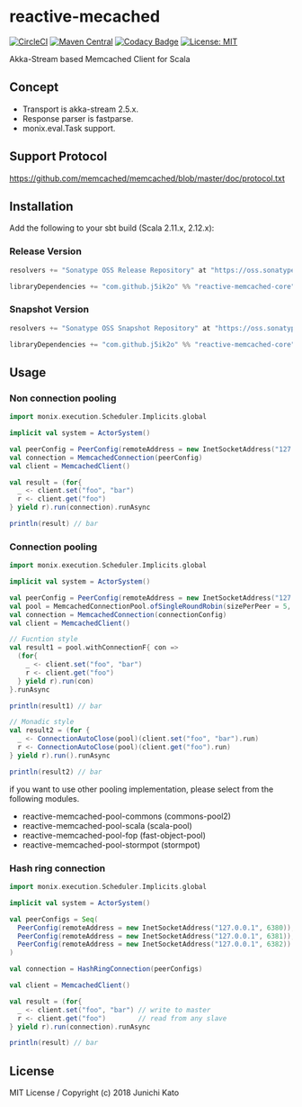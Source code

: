 # reactive-mecached

[![CircleCI](https://circleci.com/gh/j5ik2o/reactive-memcached/tree/master.svg?style=svg)](https://circleci.com/gh/j5ik2o/reactive-memcached/tree/master)
[![Maven Central](https://maven-badges.herokuapp.com/maven-central/com.github.j5ik2o/reactive-redis_2.12/badge.svg)](https://maven-badges.herokuapp.com/maven-central/com.github.j5ik2o/reactive-redis_2.12)
[![Codacy Badge](https://api.codacy.com/project/badge/Grade/0f8d5414b1da449d85299daa9934c899)](https://www.codacy.com/app/j5ik2o/reactive-memached?utm_source=github.com&amp;utm_medium=referral&amp;utm_content=j5ik2o/reactive-memached&amp;utm_campaign=Badge_Grade)
[![License: MIT](http://img.shields.io/badge/license-MIT-orange.svg)](LICENSE)

Akka-Stream based Memcached Client for Scala

## Concept

- Transport is akka-stream 2.5.x.
- Response parser is fastparse.
- monix.eval.Task support.

## Support Protocol

https://github.com/memcached/memcached/blob/master/doc/protocol.txt

## Installation

Add the following to your sbt build (Scala 2.11.x, 2.12.x):

### Release Version

```scala
resolvers += "Sonatype OSS Release Repository" at "https://oss.sonatype.org/content/repositories/releases/"

libraryDependencies += "com.github.j5ik2o" %% "reactive-memcached-core" % "1.0.4"
```

### Snapshot Version

```scala
resolvers += "Sonatype OSS Snapshot Repository" at "https://oss.sonatype.org/content/repositories/snapshots/"

libraryDependencies += "com.github.j5ik2o" %% "reactive-memcached-core" % "1.0.4-SNAPSHOT"
```

## Usage

### Non connection pooling

```scala
import monix.execution.Scheduler.Implicits.global

implicit val system = ActorSystem()

val peerConfig = PeerConfig(remoteAddress = new InetSocketAddress("127.0.0.1", 6379))
val connection = MemcachedConnection(peerConfig)
val client = MemcachedClient()

val result = (for{
  _ <- client.set("foo", "bar")
  r <- client.get("foo")
} yield r).run(connection).runAsync

println(result) // bar
```

### Connection pooling

```scala
import monix.execution.Scheduler.Implicits.global

implicit val system = ActorSystem()

val peerConfig = PeerConfig(remoteAddress = new InetSocketAddress("127.0.0.1", 6379))
val pool = MemcachedConnectionPool.ofSingleRoundRobin(sizePerPeer = 5, peerConfig, RedisConnection(_)) // powered by RoundRobinPool
val connection = MemcachedConnection(connectionConfig)
val client = MemcachedClient()

// Fucntion style
val result1 = pool.withConnectionF{ con =>
  (for{
    _ <- client.set("foo", "bar")
    r <- client.get("foo")
  } yield r).run(con) 
}.runAsync

println(result1) // bar

// Monadic style
val result2 = (for {
  _ <- ConnectionAutoClose(pool)(client.set("foo", "bar").run)
  r <- ConnectionAutoClose(pool)(client.get("foo").run)
} yield r).run().runAsync

println(result2) // bar
```

if you want to use other pooling implementation, please select from the following modules.

- reactive-memcached-pool-commons (commons-pool2)
- reactive-memcached-pool-scala (scala-pool)
- reactive-memcached-pool-fop (fast-object-pool)
- reactive-memcached-pool-stormpot (stormpot)

### Hash ring connection

```scala
import monix.execution.Scheduler.Implicits.global

implicit val system = ActorSystem()

val peerConfigs = Seq(
  PeerConfig(remoteAddress = new InetSocketAddress("127.0.0.1", 6380)),
  PeerConfig(remoteAddress = new InetSocketAddress("127.0.0.1", 6381)),
  PeerConfig(remoteAddress = new InetSocketAddress("127.0.0.1", 6382))
)

val connection = HashRingConnection(peerConfigs)

val client = MemcachedClient()

val result = (for{
  _ <- client.set("foo", "bar") // write to master
  r <- client.get("foo")        // read from any slave
} yield r).run(connection).runAsync

println(result) // bar
```

## License

MIT License / Copyright (c) 2018 Junichi Kato

